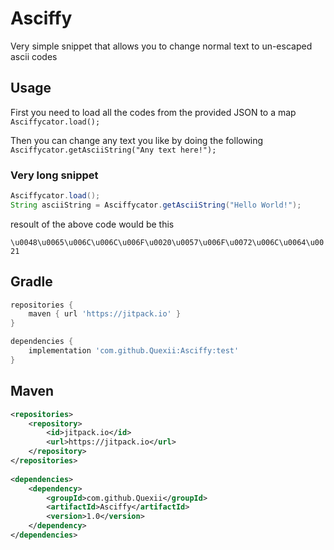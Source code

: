 # Asciffy
Very simple snippet that allows you to change normal text to un-escaped ascii codes
## Usage

First you need to load all the codes from the provided JSON to a map
  `Asciffycator.load();`
  
Then you can change any text you like by doing the following
  `Asciffycator.getAsciiString("Any text here!");`

### Very long snippet
```java
Asciffycator.load();
String asciiString = Asciffycator.getAsciiString("Hello World!");
```

resoult of the above code would be this

`\u0048\u0065\u006C\u006C\u006F\u0020\u0057\u006F\u0072\u006C\u0064\u0021`

## Gradle

```gradle
repositories {
    maven { url 'https://jitpack.io' }
}

dependencies {
    implementation 'com.github.Quexii:Asciffy:test'
}
```

## Maven

```xml
<repositories>
    <repository>
        <id>jitpack.io</id>
        <url>https://jitpack.io</url>
    </repository>
</repositories>
  
<dependencies>
    <dependency>
        <groupId>com.github.Quexii</groupId>
        <artifactId>Asciffy</artifactId>
        <version>1.0</version>
    </dependency>
</dependencies>
```
